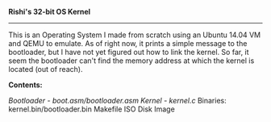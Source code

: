 **Rishi's 32-bit OS Kernel**

_________________________________________



This is an Operating System I made from scratch using an Ubuntu 14.04 VM and QEMU to emulate. As of right now, it prints a simple message to the bootloader, but I have not yet figured out how to link the kernel. So far, it seem the bootloader can't find the memory address at which the kernel is located (out of reach).



**Contents:**

*Bootloader - boot.asm/bootloader.asm*
*Kernel - kernel.c*
Binaries: kernel.bin/bootloader.bin
Makefile
ISO Disk Image
